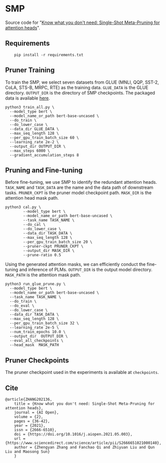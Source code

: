 # SMP

Source code for "[Know what you don't need: Single-Shot Meta-Pruning for attention heads](https://www.sciencedirect.com/science/article/pii/S2666651021000140)".

## Requirements

```
    pip install -r requirements.txt
```

## Pruner Training

To train the SMP, we select seven datasets from GLUE (MNLI, QQP, SST-2, CoLA, STS-B, MRPC, RTE) as the training data. `GLUE_DATA` is the GLUE directory. `OUTPUT_DIR` is the directory of SMP checkpoints. The packaged data is available [here](https://cloud.tsinghua.edu.cn/f/08d653c7134b4c94b5e7/).

```
python3 train_all.py \
  --model_type bert \
  --model_name_or_path bert-base-uncased \
  --do_train \
  --do_lower_case \
  --data_dir GLUE_DATA \
  --max_seq_length 128 \
  --per_gpu_train_batch_size 60 \
  --learning_rate 2e-2 \
  --output_dir OUTPUT_DIR \
  --max_steps 6000 \
  --gradient_accumulation_steps 8
```

## Pruning and Fine-tuning

Before fine-tuning, we use SMP to identify the redundant attention heads. `TASK_NAME` and `TASK_DATA` are the name and the data path of downstream tasks. `PRUNER_CKPT` is the pruner model checkpoint path. `MASK_DIR` is the attention head mask path.

```
python3 cal.py \
        --model_type bert \
        --model_name_or_path bert-base-uncased \
        --task_name TASK_NAME \
        --do_cal \
        --do_lower_case \
        --data_dir TASK_DATA \
        --max_seq_length 128 \
        --per_gpu_train_batch_size 20 \
        --pruner-ckpt PRUNER_CKPT \ 
        --output_dir MASK_DIR \
        --prune-ratio 0.5
```

Using the generated attention masks, we can efficiently conduct the fine-tuning and inference of PLMs. `OUTPUT_DIR` is the output model directory. `MASK_PATH` is the attention mask path.

```
python3 run_glue_prune.py \
  --model_type bert \
  --model_name_or_path bert-base-uncased \
  --task_name TASK_NAME \
  --do_train \
  --do_eval \
  --do_lower_case \
  --data_dir TASK_DATA \
  --max_seq_length 128 \
  --per_gpu_train_batch_size 32 \
  --learning_rate 2e-5 \
  --num_train_epochs 10.0 \
  --output_dir  OUTPUT_DIR \
  --eval_all_checkpoints \
  --head_mask  MASK_PATH
```

## Pruner Checkpoints

The pruner checkpoint used in the experiments is available at `checkpoints`.

## Cite

```
@article{ZHANG202136,
    title = {Know what you don't need: Single-Shot Meta-Pruning for attention heads},
    journal = {AI Open},
    volume = {2},
    pages = {36-42},
    year = {2021},
    issn = {2666-6510},
    doi = {https://doi.org/10.1016/j.aiopen.2021.05.003},
    url = {https://www.sciencedirect.com/science/article/pii/S2666651021000140},
    author = {Zhengyan Zhang and Fanchao Qi and Zhiyuan Liu and Qun Liu and Maosong Sun}
    }
```
